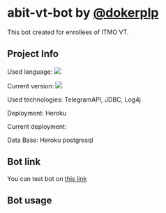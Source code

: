 # abit-vt-bot by [@dokerplp](https://github.com/dokerplp)

This bot created for enrollees of ITMO VT.

## Project Info

Used language: ![](https://img.shields.io/github/languages/top/dokerplp/abit-vt-bot?color=gree&style=flat-square)

Current version: ![](https://img.shields.io/badge/version-0.1.1-brightgreen)

Used technologies: TelegramAPI, JDBC, Log4j

Deployment: Heroku

Current deployment: 

Data Base: Heroku postgresql

## Bot link

You can test bot on [this link](https://t.me/abit_vt_bot)

## Bot usage
